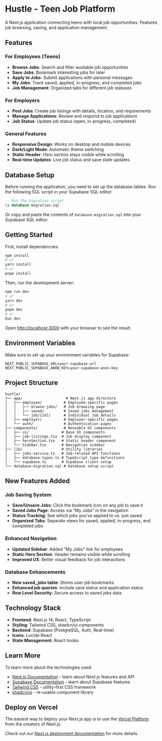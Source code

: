 # Hustle - Teen Job Platform

A Next.js application connecting teens with local job opportunities. Features job browsing, saving, and application management.

## Features

### For Employees (Teens)
- **Browse Jobs**: Search and filter available job opportunities
- **Save Jobs**: Bookmark interesting jobs for later
- **Apply to Jobs**: Submit applications with personal messages
- **My Jobs**: Track saved, applied, in-progress, and completed jobs
- **Job Management**: Organized tabs for different job statuses

### For Employers
- **Post Jobs**: Create job listings with details, location, and requirements
- **Manage Applications**: Review and respond to job applications
- **Job Status**: Update job status (open, in-progress, completed)

### General Features
- **Responsive Design**: Works on desktop and mobile devices
- **Dark/Light Mode**: Automatic theme switching
- **Static Header**: Hero section stays visible while scrolling
- **Real-time Updates**: Live job status and save state updates

## Database Setup

Before running the application, you need to set up the database tables. Run the following SQL script in your Supabase SQL editor:

```sql
-- Run the migration script
\i database-migration.sql
```

Or copy and paste the contents of `database-migration.sql` into your Supabase SQL editor.

## Getting Started

First, install dependencies:

```bash
npm install
# or
yarn install
# or
pnpm install
```

Then, run the development server:

```bash
npm run dev
# or
yarn dev
# or
pnpm dev
# or
bun dev
```

Open [http://localhost:3000](http://localhost:3000) with your browser to see the result.

## Environment Variables

Make sure to set up your environment variables for Supabase:

```env
NEXT_PUBLIC_SUPABASE_URL=your-supabase-url
NEXT_PUBLIC_SUPABASE_ANON_KEY=your-supabase-anon-key
```

## Project Structure

```
hustle/
├── app/                    # Next.js app directory
│   ├── employee/          # Employee-specific pages
│   │   ├── browse-jobs/   # Job browsing page
│   │   ├── saved/         # Saved jobs management
│   │   └── job/[id]/      # Individual job details
│   ├── employer/          # Employer-specific pages
│   └── auth/              # Authentication pages
├── components/            # Reusable UI components
│   ├── ui/               # Base UI components
│   ├── job-listings.tsx  # Job display component
│   ├── heroSection.tsx   # Static header component
│   └── Sidebar.tsx       # Navigation sidebar
├── lib/                  # Utility libraries
│   ├── jobs-service.ts   # Job-related API functions
│   ├── database-types.ts # TypeScript type definitions
│   └── supabase.ts       # Supabase client setup
└── database-migration.sql # Database setup script
```

## New Features Added

### Job Saving System
- **Save/Unsave Jobs**: Click the bookmark icon on any job to save it
- **Saved Jobs Page**: Access via "My Jobs" in the navigation
- **Status Tracking**: See which jobs you've applied to vs. just saved
- **Organized Tabs**: Separate views for saved, applied, in-progress, and completed jobs

### Enhanced Navigation
- **Updated Sidebar**: Added "My Jobs" link for employees
- **Static Hero Section**: Header remains visible while scrolling
- **Improved UX**: Better visual feedback for job interactions

### Database Enhancements
- **New saved_jobs table**: Stores user job bookmarks
- **Enhanced job queries**: Include save status and application status
- **Row Level Security**: Secure access to saved jobs data

## Technology Stack

- **Frontend**: Next.js 14, React, TypeScript
- **Styling**: Tailwind CSS, shadcn/ui components
- **Backend**: Supabase (PostgreSQL, Auth, Real-time)
- **Icons**: Lucide React
- **State Management**: React hooks

## Learn More

To learn more about the technologies used:

- [Next.js Documentation](https://nextjs.org/docs) - learn about Next.js features and API
- [Supabase Documentation](https://supabase.com/docs) - learn about Supabase features
- [Tailwind CSS](https://tailwindcss.com/docs) - utility-first CSS framework
- [shadcn/ui](https://ui.shadcn.com/) - re-usable component library

## Deploy on Vercel

The easiest way to deploy your Next.js app is to use the [Vercel Platform](https://vercel.com/new?utm_medium=default-template&filter=next.js&utm_source=create-next-app&utm_campaign=create-next-app-readme) from the creators of Next.js.

Check out our [Next.js deployment documentation](https://nextjs.org/docs/app/building-your-application/deploying) for more details.
